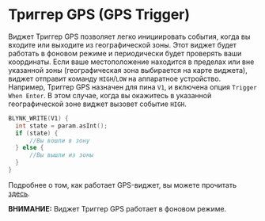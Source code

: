 # Триггер GPS \(GPS Trigger\)

Виджет Триггер GPS позволяет легко инициировать события, когда вы входите или выходите из географической зоны. Этот виджет будет работать в фоновом режиме и периодически будет проверять ваши координаты. Если ваше местоположение находится в пределах или вне указанной зоны \(географическая зона выбирается на карте виджета\), виджет отправит команду `HIGH`/`LOW` на аппаратное устройство. Например, Триггер GPS назначен для пина `V1`, и включена опция `Trigger When Enter`. В этом случае, когда вы окажитесь в указанной географической зоне виджет вызовет событие `HIGH`.

```cpp
BLYNK_WRITE(V1) {
  int state = param.asInt();
  if (state) {
      //Вы вошли в зону
  } else {
      //Вы вышли из зоны
  }
}
```

Подробнее о том, как работает GPS-виджет, вы можете прочитать [здесь](https://developer.android.com/guide/topics/location/strategies.html).

**ВНИМАНИЕ:** Виджет Триггер GPS работает в фоновом режиме.

